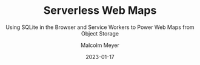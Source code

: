 ---
layout: project
title: Serverless Web Maps
subtitle: Using SQLite in the Browser and Service Workers to Power Web Maps from Object Storage
author: Malcolm Meyer
img: mbtiles-serverless-netlify.png
tags:
  - mapbox
  - web maps
categories: 
 - projects
 - featured
date: 2023-01-17
updated: 2023-08-25
featured: true
published: true
# Project Settings for new Projects Layout
project:
  - 
    url: https://mbtiles-serverless.netlify.app/
    tech:
      - Mapbox GL JS
      - Node JS
    images: ["mbtiles-serverless-netlify"]
    description: "This project uses the [sql.js-httpvfs](https://github.com/phiresky/sql.js-httpvfs) library to serve vector and raster tiles from mbtiles hosted on object storage. The mbtiles could live alongside the website or be hosted on any publicly accessible url. A service worker intercepts the tile requests then returns tile data from the mbtiles fetched using simple SQL queries.

    <figure class='highlight oxygene'><table><tbody><tr><td class='code'><pre><code class='hljs oxygene'><span class='hljs-keyword'>const</span> tileData = <span class='hljs-keyword'>await</span> worker.db.query(<br>  `<span class='hljs-keyword'>SELECT</span> tile_data<br>    <span class='hljs-keyword'>FROM</span> tiles<br>    <span class='hljs-keyword'>WHERE</span> zoom_level = ?<br>    <span class='hljs-keyword'>AND</span> tile_column = ?<br>    <span class='hljs-keyword'>AND</span> tile_row = ?`,<br>    [zoom, col, (<span class='hljs-number'>1</span> &lt;&lt; zoom) - <span class='hljs-number'>1</span> - row]<br>  )<span class='hljs-punctuation'>;</span><br></code></pre></td></tr></tbody></table></figure>
    "
    client: "Demo"
---